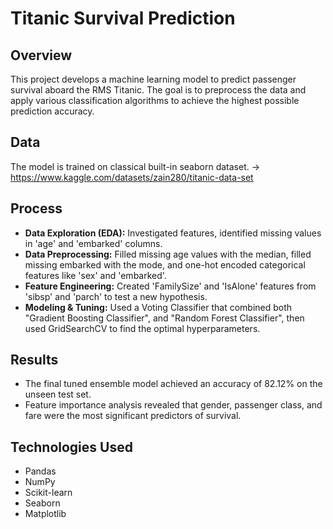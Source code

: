 # Titanic Survival Prediction

## Overview
This project develops a machine learning model to predict passenger survival aboard the RMS Titanic. The goal is to preprocess the data and apply various classification algorithms to achieve the highest possible prediction accuracy.

## Data
The model is trained on classical built-in seaborn dataset.
-> https://www.kaggle.com/datasets/zain280/titanic-data-set

## Process
* **Data Exploration (EDA):** Investigated features, identified missing values in 'age' and 'embarked' columns.
* **Data Preprocessing:** Filled missing age values with the median, filled missing embarked with the mode, and one-hot encoded categorical features like 'sex' and 'embarked'.
* **Feature Engineering:** Created 'FamilySize' and 'IsAlone' features from 'sibsp' and 'parch' to test a new hypothesis.
* **Modeling & Tuning:** Used a Voting Classifier that combined both "Gradient Boosting Classifier", and "Random Forest Classifier", then used GridSearchCV to find the optimal hyperparameters.

## Results
* The final tuned ensemble model achieved an accuracy of 82.12% on the unseen test set.
* Feature importance analysis revealed that gender, passenger class, and fare were the most significant predictors of survival.

## Technologies Used
* Pandas
* NumPy
* Scikit-learn
* Seaborn
* Matplotlib
